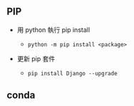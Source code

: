 ## PIP ##
- 用 python 執行 pip install
  - `python -m pip install <package>`

- 更新 pip 套件
  - `pip install Django --upgrade`

## conda ##
